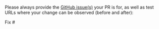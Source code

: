 Please always provide the [GitHub issue(s)](../issues) your PR is for, as well as test URLs where your change can be observed (before and after):

Fix #<gh-issue-id>
